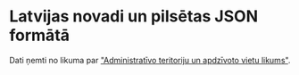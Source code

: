 # Latvijas novadi un pilsētas JSON formātā

Dati ņemti no likuma par ["Administratīvo teritoriju un apdzīvoto vietu likums"](http://likumi.lv/doc.php?id=185993).

